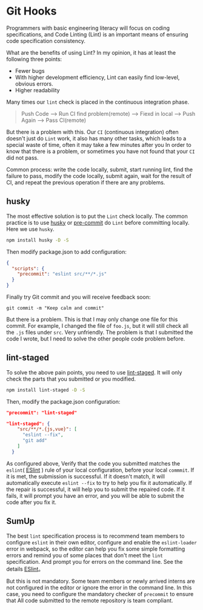 # Git Hooks

Programmers with basic engineering literacy will focus on coding specifications, and Code Linting (Lint) is an important means of ensuring code specification consistency.


What are the benefits of using Lint? In my opinion, it has at least the following three points:


- Fewer bugs
- With higher development efficiency, Lint can easily find low-level, obvious errors.
- Higher readability

Many times our `lint` check is placed in the continuous integration phase.

> Push Code --> Run CI find problem(remote) --> Fiexd in local --> Push Again --> Pass CI(remote)

But there is a problem with this. Our `CI` (continuous integration) often doesn't just do `Lint` work, it also has many other tasks, which leads to a special waste of time, often it may take a few minutes after you In order to know that there is a problem, or sometimes you have not found that your `CI` did not pass.

Common process: write the code locally, submit, start running lint, find the failure to pass, modify the code locally, submit again, wait for the result of CI, and repeat the previous operation if there are any problems.


## husky
The most effective solution is to put the `Lint` check locally. The common practice is to use
 [husky](https://github.com/typicode/husky) or [pre-commit](https://github.com/observing/pre-commit) do `Lint` before committing locally. Here we use `husky`.

```bash
npm install husky -D -S
```

Then modify package.json to add configuration:

```json
{
  "scripts": {
    "precommit": "eslint src/**/*.js"
  }
}
```

Finally try Git commit and you will receive feedback soon:

```
git commit -m "Keep calm and commit"
```

But there is a problem. This is that I may only change one file for this commit. For example, I changed the file of `foo.js`, but it will still check all the `.js` files under `src`. Very unfriendly. The problem is that I submitted the code I wrote, but I need to solve the other people code problem before.

## lint-staged

To solve the above pain points, you need to use [lint-staged](https://github.com/okonet/lint-staged). It will only check the parts that you submitted or you modified.

```bash
npm install lint-staged -D -S
```

Then, modify the package.json configuration:

```json
"precommit": "lint-staged"

"lint-staged": {
    "src/**/*.{js,vue}": [
      "eslint --fix",
      "git add"
    ]
  }
```


As configured above, Verify that the code you submitted matches the `eslint`( [ESlint](eslint.md) ) rule of your local configuration, before your local `commmit`. If it is met, the submission is successful. If it doesn't match, it will automatically execute `eslint --fix` to try to help you fix it automatically. If the repair is successful, it will help you to submit the repaired code. If it fails, it will prompt you have an error, and you will be able to submit the code after you fix it.

## SumUp

The best `lint` specification process is to recommend team members to configure `eslint` in their own editor, configure and enable the `eslint-loader` error in webpack, so the editor can help you fix some simple formatting errors and remind you of some places that don't meet the `lint` specification. And prompt you for errors on the command line. See the details [ESlint](eslint.md)。

But this is not mandatory. Some team members or newly arrived interns are not configured in the editor or ignore the error in the command line. In this case, you need to configure the mandatory checker of `precommit` to ensure that All code submitted to the remote repository is team compliant.
